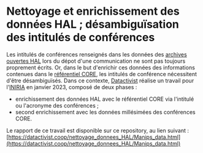 # Nettoyage et enrichissement des données HAL ; désambiguïsation des intitulés de conférences

Les intitulés de conférences renseignés dans les données des [archives ouvertes HAL](https://hal.science/) lors du dépot d'une communication ne sont pas toujours proprement écrits. Or, dans le but d'enrichir ces données des informations contenues dans le [référentiel CORE](http://portal.core.edu.au/conf-ranks/), les intitulés de conférence nécessitent d'être désambiguïsés. Dans ce contexte, [Datactivist](https://datactivist.coop/fr/) réalise un travail pour l'[INIRIA](https://www.inria.fr/fr) en janvier 2023, composé de deux phases : 

- enrichissement des données HAL avec le référentiel CORE via l'intitulé ou l'acronyme des conférences ;
- second enrichissement avec les données millésimées des conférences CORE.

Le rapport de ce travail est disponible sur ce repository, au lien suivant : [https://datactivist.coop/nettoyage_donnees_HAL/Manips_data.html](https://datactivist.coop/nettoyage_donnees_HAL/Manips_data.html)
